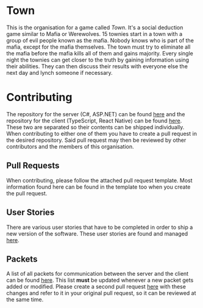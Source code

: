 # Town

This is the organisation for a game called *Town*.
It's a social deduction game similar to Mafia or Werewolves.
15 townies start in a town with a group of evil people known as the mafia.
Nobody knows who is part of the mafia, except for the mafia themselves.
The town must try to eliminate all the mafia before the mafia kills all of them and gains majority.
Every single night the townies can get closer to the truth by gaining information using their abilities.
They can then discuss their results with everyone else the next day and lynch someone if necessary.


# Contributing

The repository for the server (C#, ASP.NET) can be found [here](https://github.com/TownGame/Town.Server) and the repository for the client (TypeScript, React Native) can be found [here](https://github.com/TownGame/Town.UI.ReactNative).
These two are separated so their contents can be shipped individually.
When contributing to either one of them you have to create a pull request in the desired repository.
Said pull request may then be reviewed by other contributors and the members of this organisation.


## Pull Requests

When contributing, please follow the attached pull request template.
Most information found here can be found in the template too when you create the pull request.


## User Stories

There are various user stories that have to be completed in order to ship a new version of the software.
These user stories are found and managed [here](https://github.com/orgs/TownGame/projects/1).


## Packets
A list of all packets for communication between the server and the client can be found [here](https://github.com/TownGame/.github/blob/master/Packets.md).
This list **must** be updated whenever a new packet gets added or modified.
Please create a second pull request [here](https://github.com/TownGame/.github/pulls) with these changes and refer to it in your original pull request, so it can be reviewed at the same time.
